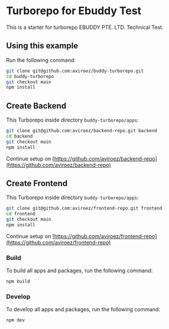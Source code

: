 # Turborepo for Ebuddy Test

This is a starter for turborepo EBUDDY PTE. LTD. Technical Test.

## Using this example

Run the following command:

```sh
git clone git@github.com:aviroez/buddy-turborepo.git
cd buddy-turborepo
git checkout main
npm install
```

## Create Backend

This Turborepo inside directory `buddy-turborepo/apps`:
```sh
git clone git@github.com:aviroez/backend-repo.git backend
cd backend
git checkout main
npm install
```
Continue setup on [https://github.com/aviroez/backend-repo](https://github.com/aviroez/backend-repo)

## Create Frontend

This Turborepo inside directory `buddy-turborepo/apps`:
```sh
git clone git@github.com:aviroez/frontend-repo.git frontend
cd frontend
git checkout main
npm install
```
Continue setup on [https://github.com/aviroez/frontend-repo](https://github.com/aviroez/frontend-repo)

### Build

To build all apps and packages, run the following command:

```sh
npm build
```

### Develop

To develop all apps and packages, run the following command:

```sh
npm dev
```